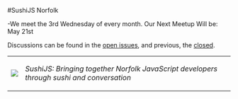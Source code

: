 #SushiJS Norfolk

-We meet the 3rd Wednesday of every month. Our Next Meetup Will be: May 21st  

Discussions can be found in the [open issues](https://github.com/sushijs/norfolk-va-usa/issues?page=1&state=open), and previous, the [closed](https://github.com/sushijs/norfolk-va-usa/issues?page=1&state=closed).

<table style="border-collapse: collapse">
  <tr>
    <td>
      <img src="http://www.gravatar.com/avatar/d32635f156e30c2f863ec95af93aef18.jpg?s=150">
    </td>
    <td>
      <p><em>SushiJS: Bringing together Norfolk JavaScript developers through sushi and conversation</em></p>
    </td>
  </tr>
</table>
